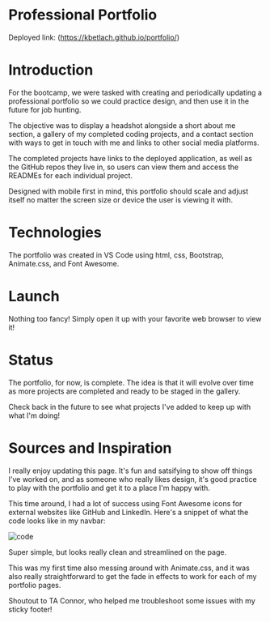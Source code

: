 # Professional Portfolio

Deployed link: (https://kbetlach.github.io/portfolio/)

# Introduction

For the bootcamp, we were tasked with creating and periodically updating a professional portfolio so we could practice design, and then use it in the future for job hunting.

The objective was to display a headshot alongside a short about me section, a gallery of my completed coding projects, and a contact section with ways to get in touch with me and links to other social media platforms.

The completed projects have links to the deployed application, as well as the GitHub repos they live in, so users can view them and access the READMEs for each individual project. 

Designed with mobile first in mind, this portfolio should scale and adjust itself no matter the screen size or device the user is viewing it with.

# Technologies

The portfolio was created in VS Code using html, css, Bootstrap, Animate.css, and Font Awesome. 

# Launch

Nothing too fancy! Simply open it up with your favorite web browser to view it!

# Status

The portfolio, for now, is complete. The idea is that it will evolve over time as more projects are completed and ready to be staged in the gallery.

Check back in the future to see what projects I've added to keep up with what I'm doing!

# Sources and Inspiration

I really enjoy updating this page. It's fun and satsifying to show off things I've worked on, and as someone who really likes design, it's good practice to play with the portfolio and get it to a place I'm happy with.

This time around, I had a lot of success using Font Awesome icons for external websites like GitHub and LinkedIn. Here's a snippet of what the code looks like in my navbar:

![code](https://user-images.githubusercontent.com/53587397/72469581-52698500-37a5-11ea-9cc0-412426526c66.png)
   
Super simple, but looks really clean and streamlined on the page. 

This was my first time also messing around with Animate.css, and it was also really straightforward to get the fade in effects to work for each of my portfolio pages.

Shoutout to TA Connor, who helped me troubleshoot some issues with my sticky footer!